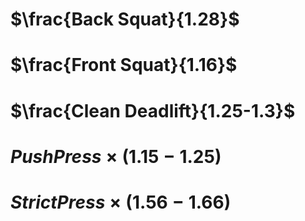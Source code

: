 
# $\frac{Back Squat}{1.28}$
# $\frac{Front Squat}{1.16}$
# $\frac{Clean Deadlift}{1.25-1.3}$
# ${Push Press}\times (1.15-1.25)$
# ${Strict Press}\times (1.56-1.66)$


